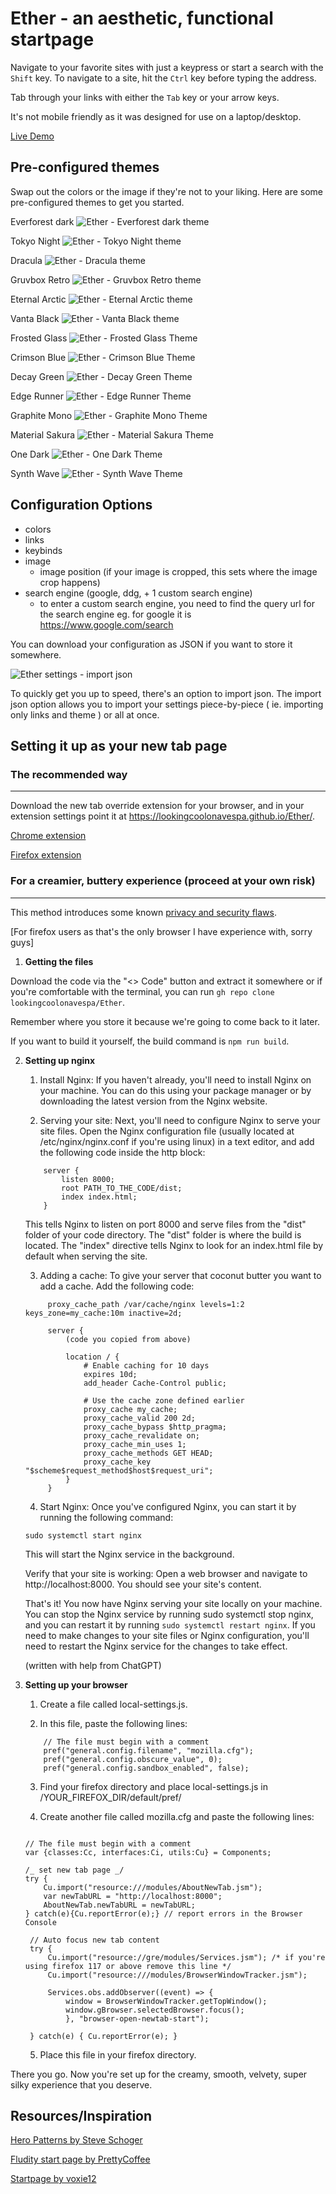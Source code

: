 # Ether - an aesthetic, functional startpage

Navigate to your favorite sites with just a keypress or start a search with the `Shift` key. To navigate to a site, hit the `Ctrl` key before typing the address.

Tab through your links with either the `Tab` key or your arrow keys.

It's not mobile friendly as it was designed for use on a laptop/desktop.

[Live Demo](https://nksupermarket.github.io/Ether/)

## Pre-configured themes

Swap out the colors or the image if they're not to your liking. Here are some pre-configured themes to get you started.

Everforest dark
![Ether - Everforest dark theme](https://i.postimg.cc/jjggsXtx/everforest-dark.jpg)

Tokyo Night
![Ether - Tokyo Night theme](https://i.postimg.cc/zGNPpvxr/catppuccin.jpg)

Dracula
![Ether - Dracula theme](https://i.postimg.cc/q7MDVYfD/dracula.jpg)

Gruvbox Retro
![Ether - Gruvbox Retro theme](https://i.postimg.cc/bJZ6dtwQ/gruvbox.jpg)

Eternal Arctic
![Ether - Eternal Arctic theme](https://i.postimg.cc/kgyYHCHt/nord.jpg)

Vanta Black
![Ether - Vanta Black theme](https://i.postimg.cc/28hK4hFG/b-w.jpg)

Frosted Glass
![Ether - Frosted Glass Theme](https://i.postimg.cc/jdsX3PGz/250702-20h42m16s-screenshot.png)

Crimson Blue
![Ether - Crimson Blue Theme](https://i.postimg.cc/JzmjzkNp/250702-21h15m25s-screenshot.png)

Decay Green
![Ether - Decay Green Theme](https://i.postimg.cc/CKfHnNqV/250702-20h42m48s-screenshot.png)

Edge Runner
![Ether - Edge Runner Theme](https://i.postimg.cc/nhr1pZVr/250702-20h43m02s-screenshot.png)

Graphite Mono
![Ether - Graphite Mono Theme](https://i.postimg.cc/J4PQftLS/250702-20h43m20s-screenshot.png)

Material Sakura
![Ether - Material Sakura Theme](https://i.postimg.cc/QCjpPZnX/250702-20h43m34s-screenshot.png)

One Dark
![Ether - One Dark Theme](https://i.postimg.cc/gJFyVZVL/250702-20h43m47s-screenshot.png)

Synth Wave
![Ether - Synth Wave Theme](https://i.postimg.cc/FzGjXC20/250702-20h44m01s-screenshot.png)


## Configuration Options

- colors
- links
- keybinds
- image
  - image position (if your image is cropped, this sets where the image crop happens)
- search engine (google, ddg, + 1 custom search engine)
  - to enter a custom search engine, you need to find the query url for the search engine eg. for google it is https://www.google.com/search

You can download your configuration as JSON if you want to store it somewhere.

![Ether settings - import json](https://i.postimg.cc/XYtzwZ8p/ether-settings.jpg)

To quickly get you up to speed, there's an option to import json.
The import json option allows you to import your settings piece-by-piece ( ie. importing only links and theme ) or all at once.

## Setting it up as your new tab page

### The recommended way

---

Download the new tab override extension for your browser, and in your extension settings point it at https://lookingcoolonavespa.github.io/Ether/.

[Chrome extension](https://chrome.google.com/webstore/detail/new-tab-redirect/icpgjfneehieebagbmdbhnlpiopdcmna)

[Firefox extension](https://addons.mozilla.org/en-US/firefox/addon/new-tab-override/)

### For a creamier, buttery experience (proceed at your own risk)

---
This method introduces some known [privacy and security flaws](https://www.mdsec.co.uk/2020/04/abusing-firefox-in-enterprise-environments/). 

[For firefox users as that's the only browser I have experience with, sorry guys]

1. **Getting the files**

Download the code via the "<> Code" button and extract it somewhere
or if you're comfortable with the terminal, you can run `gh repo clone lookingcoolonavespa/Ether`.

Remember where you store it because we're going to come back to it later.

If you want to build it yourself, the build command is `npm run build`.

2. **Setting up nginx**

   1. Install Nginx: If you haven't already, you'll need to install Nginx on your machine. You can do this using your package manager or by downloading the latest version from the Nginx website.

   2. Serving your site: Next, you'll need to configure Nginx to serve your site files. Open the Nginx configuration file (usually located at /etc/nginx/nginx.conf if you're using linux) in a text editor, and add the following code inside the http block:

   ```
       server {
           listen 8000;
           root PATH_TO_THE_CODE/dist;
           index index.html;
       }
   ```

   This tells Nginx to listen on port 8000 and serve files from the "dist" folder of your code directory. The "dist" folder is where the build is located. The "index" directive tells Nginx to look for an index.html file by default when serving the site.

   3. Adding a cache: To give your server that coconut butter you want to add a cache. Add the following code:

   ```
        proxy_cache_path /var/cache/nginx levels=1:2 keys_zone=my_cache:10m inactive=2d;

        server {
            (code you copied from above)

            location / {
                # Enable caching for 10 days
                expires 10d;
                add_header Cache-Control public;

                # Use the cache zone defined earlier
                proxy_cache my_cache;
                proxy_cache_valid 200 2d;
                proxy_cache_bypass $http_pragma;
                proxy_cache_revalidate on;
                proxy_cache_min_uses 1;
                proxy_cache_methods GET HEAD;
                proxy_cache_key "$scheme$request_method$host$request_uri";
            }
        }
   ```

   4. Start Nginx: Once you've configured Nginx, you can start it by running the following command:

   `sudo systemctl start nginx`

   This will start the Nginx service in the background.

   Verify that your site is working: Open a web browser and navigate to http://localhost:8000. You should see your site's content.

   That's it! You now have Nginx serving your site locally on your machine. You can stop the Nginx service by running sudo systemctl stop nginx, and you can restart it by running `sudo systemctl restart nginx`. If you need to make changes to your site files or Nginx configuration, you'll need to restart the Nginx service for the changes to take effect.

   (written with help from ChatGPT)

3. **Setting up your browser**

   1. Create a file called local-settings.js.

   2. In this file, paste the following lines:

   ```
       // The file must begin with a comment
       pref("general.config.filename", "mozilla.cfg");
       pref("general.config.obscure_value", 0);
       pref("general.config.sandbox_enabled", false);

   ```

   3. Find your firefox directory and place local-settings.js in /YOUR_FIREFOX_DIR/default/pref/

   4. Create another file called mozilla.cfg and paste the following lines:

   ```

   // The file must begin with a comment
   var {classes:Cc, interfaces:Ci, utils:Cu} = Components;

   /_ set new tab page _/
   try {
       Cu.import("resource:///modules/AboutNewTab.jsm");
       var newTabURL = "http://localhost:8000";
       AboutNewTab.newTabURL = newTabURL;
   } catch(e){Cu.reportError(e);} // report errors in the Browser Console

    // Auto focus new tab content
    try {
        Cu.import("resource://gre/modules/Services.jsm"); /* if you're using firefox 117 or above remove this line */
        Cu.import("resource:///modules/BrowserWindowTracker.jsm");

        Services.obs.addObserver((event) => {
            window = BrowserWindowTracker.getTopWindow();
            window.gBrowser.selectedBrowser.focus();
            }, "browser-open-newtab-start");

    } catch(e) { Cu.reportError(e); }

   ```

   5. Place this file in your firefox directory.

There you go. Now you're set up for the creamy, smooth, velvety, super silky experience that you deserve.

## Resources/Inspiration

[Hero Patterns by Steve Schoger](www.heropatterns.com)

[Fludity start page by PrettyCoffee](https://github.com/PrettyCoffee/fluidity/tree/main/src)

[Startpage by voxie12](https://github.com/voxie12/voxie12.github.io)
